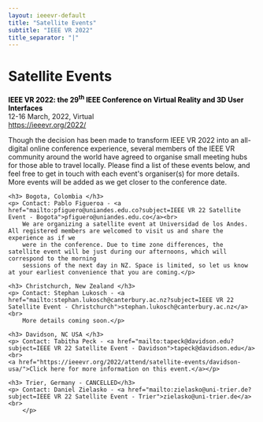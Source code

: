 ```yaml
---
layout: ieeevr-default
title: "Satellite Events"
subtitle: "IEEE VR 2022"
title_separator: "|"
---
```



<div>
    <h1 id="satellite-events"> Satellite Events </h1>
    <p>
        <strong style="color: black">IEEE VR 2022: the 29<sup>th</sup> IEEE Conference on Virtual Reality and 3D User Interfaces</strong>
        <br /> 
        12-16 March, 2022, Virtual
        <br />
        <a href="https://ieeevr.org/2022/">https://ieeevr.org/2022/</a>
    </p>
    <p>
        Though the decision has been made to transform IEEE VR 2022 into an all-digital online conference experience, several members 
        of the IEEE VR community around the world have agreed to organise small meeting hubs for those able to travel locally. 
        Please find a list of these events below, and feel free to get in touch with each event's organiser(s) for more details. 
        More events will be added as we get closer to the conference date.
    </p>

    <h3> Bogota, Colombia </h3>
    <p> Contact: Pablo Figueroa - <a href="mailto:pfiguero@uniandes.edu.co?subject=IEEE VR 22 Satellite Event - Bogota">pfiguero@uniandes.edu.co</a><br>
        We are organizing a satellite event at Universidad de los Andes. All registered members are welcomed to visit us and share the experience as if we 
        were in the conference. Due to time zone differences, the satellite event will be just during our afternoons, which will correspond to the morning 
        sessions of the next day in NZ. Space is limited, so let us know at your earliest convenience that you are coming.</p>
    
    <h3> Christchurch, New Zealand </h3>
    <p> Contact: Stephan Lukosch - <a href="mailto:stephan.lukosch@canterbury.ac.nz?subject=IEEE VR 22 Satellite Event - Christchurch">stephan.lukosch@canterbury.ac.nz</a><br>
        More details coming soon.</p>

    <h3> Davidson, NC USA </h3>
    <p> Contact: Tabitha Peck - <a href="mailto:tapeck@davidson.edu?subject=IEEE VR 22 Satellite Event - Davidson">tapeck@davidson.edu</a><br>
    <a href="https://ieeevr.org/2022/attend/satellite-events/davidson-usa/">Click here for more information on this event.</a></p>

    <h3> Trier, Germany - CANCELLED</h3>
    <p> Contact: Daniel Zielasko - <a href="mailto:zielasko@uni-trier.de?subject=IEEE VR 22 Satellite Event - Trier">zielasko@uni-trier.de</a><br>
        </p>
    
    
</div>